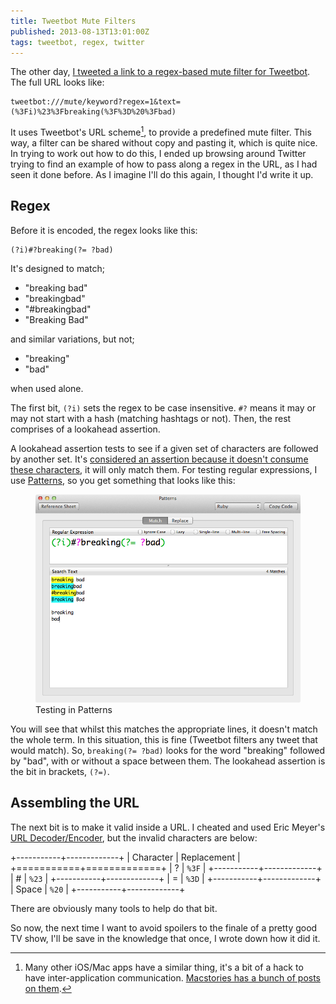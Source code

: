 ```yaml
---
title: Tweetbot Mute Filters
published: 2013-08-13T13:01:00Z
tags: tweetbot, regex, twitter
---
```


The other day, [I tweeted a link to a regex-based mute filter for Tweetbot][tweet].
The full URL looks like:

```
tweetbot:///mute/keyword?regex=1&text=(%3Fi)%23%3Fbreaking(%3F%3D%20%3Fbad)
```

It uses Tweetbot's URL scheme[^scheme], to provide a predefined mute filter. This
way, a filter can be shared without copy and pasting it, which is quite nice. In
trying to work out how to do this, I ended up browsing around Twitter trying to
find an example of how to pass along a regex in the URL, as I had seen it done 
before. As I imagine I'll do this again, I thought I'd write it up.

## Regex

Before it is encoded, the regex looks like this:

```regex
(?i)#?breaking(?= ?bad)
```

It's designed to match;

* "breaking bad"
* "breakingbad"
* "#breakingbad"
* "Breaking Bad"

and similar variations, but not;

* "breaking"
* "bad"

when used alone.

The first bit, `(?i)` sets the regex to be case insensitive. `#?` means it may or
may not start with a hash (matching hashtags or not). Then, the rest comprises of a
lookahead assertion.

A lookahead assertion tests to see if a given set of characters are followed by
another set. It's [considered an assertion because it doesn't consume these
characters][regex], it will only match them. For testing regular expressions, I use
[Patterns][], so you get something that looks like this:

<figure>
  <img src="/resources/images/bb-regex.png" alt="Testing in Patterns" width="500px">
  <figcaption>Testing in Patterns</figcaption>
</figure>

You will see that whilst this matches the appropriate lines, it doesn't match the
whole term. In this situation, this is fine (Tweetbot filters any tweet that would
match). So, `breaking(?= ?bad)` looks for the word "breaking" followed by "bad",
with or without a space between them. The lookahead assertion is the bit in
brackets, `(?=)`.

## Assembling the URL

The next bit is to make it valid inside a URL. I cheated and used Eric Meyer's
[URL Decoder/Encoder][encoder], but the invalid characters are below:

+-----------+-------------+
| Character | Replacement |
+===========+=============+
| ?         | `%3F`       |
+-----------+-------------+
| &#35;     | `%23`       |
+-----------+-------------+
| =         | `%3D`       |
+-----------+-------------+
| Space     | `%20`       |
+-----------+-------------+

There are obviously many tools to help do that bit.

So now, the next time I want to avoid spoilers to the finale of a pretty good TV
show, I'll be save in the knowledge that once, I wrote down how it did it.

[^scheme]: Many other iOS/Mac apps have a similar thing, it's a bit of a hack to
    have inter-application communication. [Macstories has a bunch of posts on 
    them][scheme].

[tweet]: https://twitter.com/nickcharlton/status/366705942739423233
[scheme]: http://www.macstories.net/tag/url-scheme/
[regex]: http://www.regular-expressions.info/lookaround.html
[Patterns]: http://krillapps.com/patterns/
[encoder]: http://meyerweb.com/eric/tools/dencoder/


